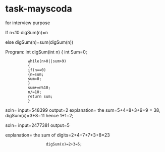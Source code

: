 # task-mayscoda
for interview purpose


If n<10
digSum(n)=n

else
digSum(n)=sum(digSum(n))






 
Program:      int digSum(int n)
              {
              int Sum=0;
              
              while(n>0||sum>9)
              {
              if(n==0)
              {n=sum;
              sum=0;
              }
              sum+=n%10;
              n/=10;
              return sum;
              }
              


soln= 
input=548399
output=2
explanation= the sum=5+4+8+3+9+9 = 38,
              digSum(x)=3+8=11
              hence            1+1=2;
              
              
  soln=
  input=2477381
  output=5
  
  explanation= the sum of digits=2+4+7+7+3+8=23
  
                      digSum(x)=2+3=5;
                      
                      
              
              
       
              
